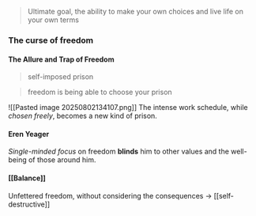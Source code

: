 > Ultimate goal, the ability to make your own choices and live life on your own terms
### The curse of freedom
#### The Allure and Trap of Freedom
> self-imposed prison

> freedom is being able to choose your prison

![[Pasted image 20250802134107.png]]
The intense work schedule, while *chosen freely*, becomes a new kind of prison.
#### Eren Yeager
*Single-minded focus* on freedom **blinds** him to other values and the well-being of those around him.
#### [[Balance]]
Unfettered freedom, without considering the consequences -> [[self-destructive]]